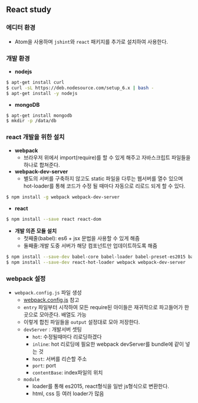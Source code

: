 ## React study

### 에디터 환경
- Atom을 사용하며 `jshint`와 `react` 패키지를 추가로 설치하여 사용한다.

### 개발 환경
- **nodejs**
```bash
$ apt-get install curl
$ curl -sL https://deb.nodesource.com/setup_6.x | bash -
$ apt-get install -y nodejs
```
- **mongoDB**
```bash
$ apt-get install mongodb
$ mkdir -p /data/db
```

### react 개발을 위한 설치
- **webpack**
  - 브라우저 위에서 import(require)를 할 수 있게 해주고 자바스크립트 파일들을 하나로 합쳐준다.
- **webpack-dev-server**
  - 별도의 서버를 구축하지 않고도 static 파일을 다루는 웹서버를 열수 있으며 hot-loader를 통해 코드가 수정 될 때마다 자동으로 리로드 되게 할 수 있다.
  
```bash
$ npm install -g webpack webpack-dev-server
```
- **react**
```bash
$ npm install --save react react-dom
```
- **개발 의존 모듈 설치**
  - 첫째줄(babel): es6 + jsx 문법을 사용할 수 있게 해줌
  - 둘째줄:개발 도중 서버가 해당 컴포넌트만 업데이트하도록 해줌
```bash
$ npm install --save-dev babel-core babel-loader babel-preset-es2015 babel-preset-react
$ npm install --save-dev react-hot-loader webpack webpack-dev-server
```

### webpack 설정
- `webpack.config.js` 파일 생성 
  - [webpack.config.js](/webpack.config.js) 참고
  - `entry` 파일부터 시작하여 모든 require된 아이들은 재귀적으로 파고들어가 한 곳으로 모아준다. 배열도 가능
  - 이렇게 합친 파일들을 `output` 설정대로 모아 저장한다.
  - `devServer` : 개발서버 셋팅
    - `hot`: 수정될때마다 리로딩하겠다
    - `inline`: hot 리로딩에 필요한 webpack devServer를 bundle에 같이 넣는 것
    - `host`: 서버를 리슨할 주소
    - `port`: port
    - `contentBase`: index파일의 위치
  - `module`
    - loader를 통해 es2015, react형식을 일반 js형식으로 변환한다.
    - html, css 등 여러 loader가 많음